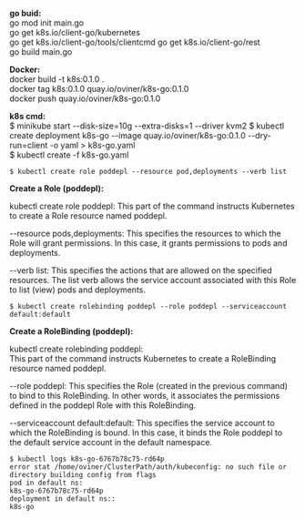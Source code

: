 **go buid:**  
go mod init main.go   
go get k8s.io/client-go/kubernetes  
go get k8s.io/client-go/tools/clientcmd 
go get k8s.io/client-go/rest  
go build main.go

**Docker:**  
docker build -t k8s:0.1.0 .  
docker tag k8s:0.1.0 quay.io/oviner/k8s-go:0.1.0  
docker push quay.io/oviner/k8s-go:0.1.0   


**k8s cmd:**    
$ minikube start --disk-size=10g --extra-disks=1 --driver kvm2
$ kubectl create deployment k8s-go --image quay.io/oviner/k8s-go:0.1.0 --dry-run=client -o yaml > k8s-go.yaml  
$ kubectl create -f k8s-go.yaml  

```
$ kubectl create role poddepl --resource pod,deployments --verb list
```
**Create a Role (poddepl):**    

kubectl create role poddepl: 
This part of the command instructs Kubernetes to create a Role resource named poddepl.

--resource pods,deployments: 
This specifies the resources to which the Role will grant permissions. 
In this case, it grants permissions to pods and deployments.

--verb list: 
This specifies the actions that are allowed on the specified resources. 
The list verb allows the service account associated with this Role to list (view) pods and deployments.


```
$ kubectl create rolebinding poddepl --role poddepl --serviceaccount default:default
```

**Create a RoleBinding (poddepl):**   

kubectl create rolebinding poddepl:   
This part of the command instructs Kubernetes to create a RoleBinding resource named poddepl.

--role poddepl: 
This specifies the Role (created in the previous command) to bind to this RoleBinding. 
In other words, it associates the permissions defined in the poddepl Role with this RoleBinding.

--serviceaccount default:default: 
This specifies the service account to which the RoleBinding is bound. 
In this case, it binds the Role poddepl to the default service account in the default namespace.

```
$ kubectl logs k8s-go-6767b78c75-rd64p
error stat /home/oviner/ClusterPath/auth/kubeconfig: no such file or directory building config from flags
pod in default ns:
k8s-go-6767b78c75-rd64p
deployment in default ns::
k8s-go
```